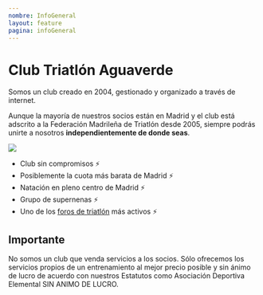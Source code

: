 ```yaml
---
nombre: InfoGeneral
layout: feature
pagina: infoGeneral
---
```

# Club Triatlón Aguaverde

Somos un club creado en 2004, gestionado y organizado a través de internet.

Aunque la mayoría de nuestros socios están en Madrid y el club está adscrito a la Federación Madrileña de Triatlón desde 2005, siempre podrás unirte a nosotros **independientemente de donde seas**.

![](/images/triatlon_villa_de_madrid.png)

* Club sin compromisos ⚡️
* Posiblemente la cuota más barata de Madrid ⚡️
* Natación en pleno centro de Madrid ⚡️
* Grupo de supernenas ⚡️
* Uno de los [foros de triatlón](https://foro.aguaverde.org/) más activos ⚡️

## [](https://aguaverde.org/info#importante)Importante

No somos un club que venda servicios a los socios. Sólo ofrecemos los servicios propios de un entrenamiento al mejor precio posible y sin ánimo de lucro de acuerdo con nuestros Estatutos como Asociación Deportiva Elemental SIN ANIMO DE LUCRO.